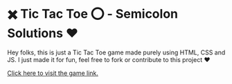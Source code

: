 # ✖️ Tic Tac Toe ⭕ - Semicolon Solutions ❤️

Hey folks, this is just a Tic Tac Toe game made purely using HTML, CSS and JS. I just made it for fun, feel free to fork or contribute to this project ❤️

[Click here to visit the game link.](https://xoxo.seso.business)

